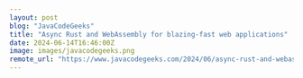 ```yaml
---
layout: post
blog: "JavaCodeGeeks"
title: "Async Rust and WebAssembly for blazing-fast web applications"
date: 2024-06-14T16:46:00Z
image: images/javacodegeeks.png
remote_url: "https://www.javacodegeeks.com/2024/06/async-rust-and-webassembly-for-blazing-fast-web-applications.html"
---
```

